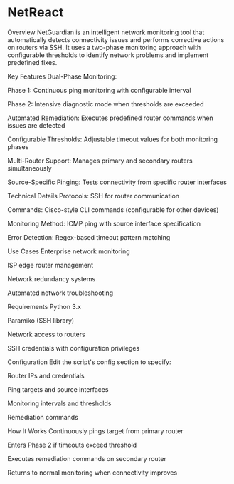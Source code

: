 # NetReact
Overview NetGuardian is an intelligent network monitoring tool that automatically detects connectivity issues and performs corrective actions on routers via SSH. It uses a two-phase monitoring approach with configurable thresholds to identify network problems and implement predefined fixes.

Key Features
Dual-Phase Monitoring:

Phase 1: Continuous ping monitoring with configurable interval

Phase 2: Intensive diagnostic mode when thresholds are exceeded

Automated Remediation: Executes predefined router commands when issues are detected

Configurable Thresholds: Adjustable timeout values for both monitoring phases

Multi-Router Support: Manages primary and secondary routers simultaneously

Source-Specific Pinging: Tests connectivity from specific router interfaces

Technical Details
Protocols: SSH for router communication

Commands: Cisco-style CLI commands (configurable for other devices)

Monitoring Method: ICMP ping with source interface specification

Error Detection: Regex-based timeout pattern matching

Use Cases
Enterprise network monitoring

ISP edge router management

Network redundancy systems

Automated network troubleshooting

Requirements
Python 3.x

Paramiko (SSH library)

Network access to routers

SSH credentials with configuration privileges

Configuration
Edit the script's config section to specify:

Router IPs and credentials

Ping targets and source interfaces

Monitoring intervals and thresholds

Remediation commands

How It Works
Continuously pings target from primary router

Enters Phase 2 if timeouts exceed threshold

Executes remediation commands on secondary router

Returns to normal monitoring when connectivity improves
